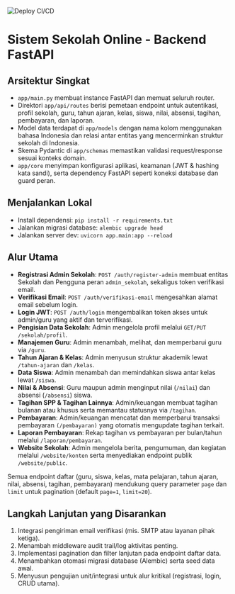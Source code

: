![Deploy CI/CD](https://github.com/ahyo/i-school-api/actions/workflows/deploy.yml/badge.svg)

# Sistem Sekolah Online - Backend FastAPI

## Arsitektur Singkat
- `app/main.py` membuat instance FastAPI dan memuat seluruh router.
- Direktori `app/api/routes` berisi pemetaan endpoint untuk autentikasi, profil sekolah, guru, tahun ajaran, kelas, siswa, nilai, absensi, tagihan, pembayaran, dan laporan.
- Model data terdapat di `app/models` dengan nama kolom menggunakan bahasa Indonesia dan relasi antar entitas yang mencerminkan struktur sekolah di Indonesia.
- Skema Pydantic di `app/schemas` memastikan validasi request/response sesuai konteks domain.
- `app/core` menyimpan konfigurasi aplikasi, keamanan (JWT & hashing kata sandi), serta dependency FastAPI seperti koneksi database dan guard peran.

## Menjalankan Lokal
- Install dependensi: `pip install -r requirements.txt`
- Jalankan migrasi database: `alembic upgrade head`
- Jalankan server dev: `uvicorn app.main:app --reload`

## Alur Utama
- **Registrasi Admin Sekolah**: `POST /auth/register-admin` membuat entitas Sekolah dan Pengguna peran `admin_sekolah`, sekaligus token verifikasi email.
- **Verifikasi Email**: `POST /auth/verifikasi-email` mengesahkan alamat email sebelum login.
- **Login JWT**: `POST /auth/login` mengembalikan token akses untuk admin/guru yang aktif dan terverifikasi.
- **Pengisian Data Sekolah**: Admin mengelola profil melalui `GET/PUT /sekolah/profil`.
- **Manajemen Guru**: Admin menambah, melihat, dan memperbarui guru via `/guru`.
- **Tahun Ajaran & Kelas**: Admin menyusun struktur akademik lewat `/tahun-ajaran` dan `/kelas`.
- **Data Siswa**: Admin menambah dan memindahkan siswa antar kelas lewat `/siswa`.
- **Nilai & Absensi**: Guru maupun admin menginput nilai (`/nilai`) dan absensi (`/absensi`) siswa.
- **Tagihan SPP & Tagihan Lainnya**: Admin/keuangan membuat tagihan bulanan atau khusus serta memantau statusnya via `/tagihan`.
- **Pembayaran**: Admin/keuangan mencatat dan memperbarui transaksi pembayaran `(/pembayaran)` yang otomatis mengupdate tagihan terkait.
- **Laporan Pembayaran**: Rekap tagihan vs pembayaran per bulan/tahun melalui `/laporan/pembayaran`.
- **Website Sekolah**: Admin mengelola berita, pengumuman, dan kegiatan melalui `/website/konten` serta menyediakan endpoint publik `/website/public`.

Semua endpoint daftar (guru, siswa, kelas, mata pelajaran, tahun ajaran, nilai, absensi, tagihan, pembayaran) mendukung query parameter `page` dan `limit` untuk pagination (default `page=1`, `limit=20`).

## Langkah Lanjutan yang Disarankan
1. Integrasi pengiriman email verifikasi (mis. SMTP atau layanan pihak ketiga).
2. Menambah middleware audit trail/log aktivitas penting.
3. Implementasi pagination dan filter lanjutan pada endpoint daftar data.
4. Menambahkan otomasi migrasi database (Alembic) serta seed data awal.
5. Menyusun pengujian unit/integrasi untuk alur kritikal (registrasi, login, CRUD utama).
